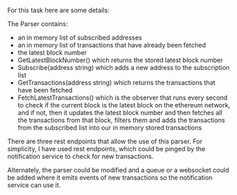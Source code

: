 For this task here are some details:

The Parser contains:
- an in memory list of subscribed addresses
- an in memory list of transactions that have already been fetched
- the latest block number
- GetLatestBlockNumber() which returns the stored latest block number
- Subscribe(address string) which adds a new address to the subscription list
- GetTransactions(address string) which returns the transactions that have been fetched
- FetchLatestTransactions() which is the observer that runs every second to check if the current block is the latest block on the ethereum network, and if not, then it updates the latest block number and then fetches all the transactions from that block, filters them and adds the transactions from the subscribed list into our in memory stored transactions

There are three rest endpoints that allow the use of this parser.
For simplicity, I have used rest endpoints, which could be pinged by the notification service to check for new transactions.

Alternately, the parser could be modified and a queue or a websocket could be added where it emits events of new transactions so the notification service can use it.
